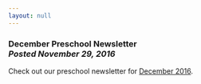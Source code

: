 ```yaml
---
layout: null
---
```


<h3 class="ui header">
  December Preschool Newsletter
  <div class="sub header">
    <i>Posted November 29, 2016</i>
  </div>
</h3>

Check out our preschool newsletter for
<a href="{{ site.baseurl }}/assets/newsletters/2016-2017/COH_December_2016_Newsletter.pdf">December 2016</a>.
